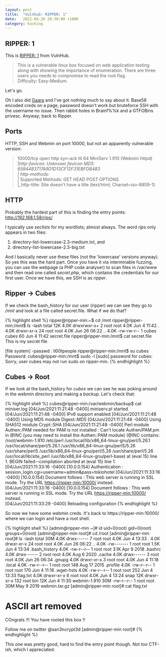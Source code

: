 ```yaml
---
layout: post
title:  "Vulnhub: RIPPER: 1"
date:   2021-06-26 20:30:00 +1000
category: hacking
---
```


## RIPPER: 1
This is [RIPPER: 1](https://www.vulnhub.com/entry/ripper-1,706/) from VulnHub. 

>This is a vulnerable linux box focused on web application testing along with showing the importance of enumeration. There are three users you needs to compromise to read the root flag.  
Difficulty: Easy-Medium.

Let's go.

Oh I also did [Gaara](https://www.vulnhub.com/entry/gaara-1,629/) and I've got nothing much to say about it. Base58 encoded creds on a page, password doesn't work but bruteforce SSH with the username no issue. Then rabbit holes in Brainf%%k and a GTFOBins privesc. Anyway; back to Ripper.

## Ports
HTTP, SSH and Webmin on port 10000, but not an apparently vulnerable version:

>10000/tcp open  http    syn-ack ttl 64 MiniServ 1.910 (Webmin httpd)  
|_http-favicon: Unknown favicon MD5: 6594483717A9D1D13CF12F31EBFDB483  
| http-methods:   
|_  Supported Methods: GET HEAD POST OPTIONS  
|_http-title: Site doesn't have a title (text/html; Charset=iso-8859-1).

## HTTP
Probably the hardest part of this is finding the entry points: http://192.168.1.58/rips/

I typically use *seclists* for my wordlists; almost always. The word *rips* only appears in two files:

1. directory-list-lowercase-2.3-medium.txt, and
2. directory-list-lowercase-2.3-big.txt

And I basically never use these files (not the 'lowercase' versions anyway). So yes this was the hard part. Once you have it via interminable fuzzing, you can use the webpage (a PHP code analyser) to scan files in /var/www and then read one called *secret.php*, which contains the credentials for our first user. Once we have this, we SSH is as *ripper*.

## Ripper -> Cubes
If we check the bash_history for our user (ripper) we can see they go to */mnt* and look at a file called secret.file. What if we do that?

{% highlight shell %}
ripper@ripper-min:~$ cd /mnt
ripper@ripper-min:/mnt$ ls -lash
total 12K
4.0K drwxrwxr-x+  2 root  root  4.0K Jun  4 11:42 .
4.0K drwxr-xr-x  24 root  root  4.0K Jun 26 06:22 ..
4.0K -rw-rw-r--   1 cubes cubes   60 Jun  4 11:42 secret.file
ripper@ripper-min:/mnt$ cat secret.file 
This is my secret file

[file system]
-passwd : Il00tpeople
ripper@ripper-min:/mnt$ su cubes
Password: 
cubes@ripper-min:/mnt$ sudo -l
[sudo] password for cubes: 
Sorry, user cubes may not run sudo on ripper-min.
{% endhighlight %}

## Cubes -> Root
If we look at the bash_history for *cubes* we can see he was poking around in the webmin directory and making a *backup*. Let's check that:

{% highlight shell %}
cubes@ripper-min:/var/webmin/backup$ cat miniser.log 
[04/Jun/2021:11:21:48 -0400] miniserv.pl started
[04/Jun/2021:11:21:48 -0400] IPv6 support enabled
[04/Jun/2021:11:21:48 -0400] Using MD5 module Digest::MD5
[04/Jun/2021:11:21:48 -0400] Using SHA512 module Crypt::SHA
[04/Jun/2021:11:21:48 -0400] Perl module Authen::PAM needed for PAM is not installed : Can't locate Authen/PAM.pm in @INC (you may need to install the Authen::PAM module) (@INC contains: /root/webmin-1.910 /etc/perl /usr/local/lib/x86_64-linux-gnu/perl/5.26.1 /usr/local/share/perl/5.26.1 /usr/lib/x86_64-linux-gnu/perl5/5.26 /usr/share/perl5 /usr/lib/x86_64-linux-gnu/perl/5.26 /usr/share/perl/5.26 /usr/local/lib/site_perl /usr/lib/x86_64-linux-gnu/perl-base) at (eval 15) line 1.
BEGIN failed--compilation aborted at (eval 15) line 1.
[04/Jun/2021:11:33:16 -0400] [10.0.0.154] Authentication : session_login.cgi=username=admin&pass=tokiohotel
[04/Jun/2021:11:33:16 -0400] [10.0.0.154] Document follows : This web server is running in SSL mode. Try the URL <a href='https://ripper-min:10000/'>https://ripper-min:10000/</a> instead.<br>
[04/Jun/2021:11:33:16 -0400] [10.0.0.154] Document follows : This web server is running in SSL mode. Try the URL <a href='https://ripper-min:10000/'>https://ripper-min:10000/</a> instead.<br>
[04/Jun/2021:11:33:29 -0400] Reloading configuration
{% endhighlight %}

So now we have some webmin creds. It's back to https://ripper-min:10000/ where we can login and have a root shell.

{% highlight shell %}
[admin@ripper-min ~]# id
uid=0(root) gid=0(root) groups=0(root)
[admin@ripper-min root]# cd /root
[admin@ripper-min root]# ls -lash
total 30M
4.0K drwx------   7 root root 4.0K Jun  4 13:33 .
4.0K drwxr-xr-x  24 root root 4.0K Jun 26 06:22 ..
4.0K -rw-------   1 root root 1.5K Jun  4 13:34 .bash_history
4.0K -rw-r--r--   1 root root 3.1K Apr  9  2018 .bashrc
4.0K drwx------   2 root root 4.0K Aug  6  2020 .cache
4.0K drwx------   3 root root 4.0K Jun 26 06:34 .gnupg
4.0K drwxr-xr-x   3 root root 4.0K Jun  4 11:18 .local
4.0K -rw-r--r--   1 root root  148 Aug 17  2015 .profile
4.0K -rw-r--r--   1 root root  170 Jun  4 11:16 .wget-hsts
4.0K -rw-r--r--   1 root root  252 Jun  4 13:33 flag.txt
4.0K drwxr-xr-x   6 root root 4.0K Jun  4 13:24 snap
 12K drwxr-xr-x 132 root bin   12K Jun  4 11:30 webmin-1.910
 30M -rw-r--r--   1 root root  30M May  9  2019 webmin.tar.gz
[admin@ripper-min root]# cat flag.txt
# ASCII art removed
COngrats !!! You have rooted this box !!

Follow me on twitter @san3ncrypt3d
[admin@ripper-min root]#
{% endhighlight %}

This one was pretty good, hard to find the entry point though. Not too CTF-ish, which I appreciated.
